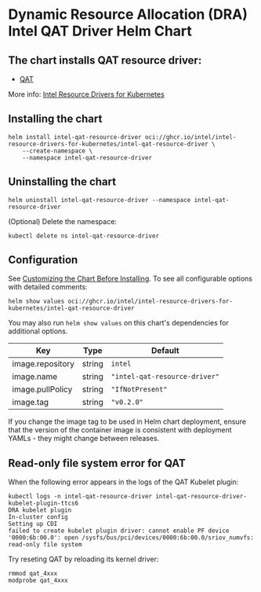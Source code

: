 # Dynamic Resource Allocation (DRA) Intel QAT Driver Helm Chart

## The chart installs QAT resource driver:

- [QAT](https://github.com/intel/intel-resource-drivers-for-kubernetes/tree/main/doc/qat/README.md)

More info: [Intel Resource Drivers for Kubernetes](https://github.com/intel/intel-resource-drivers-for-kubernetes/tree/main)


## Installing the chart

```
helm install intel-qat-resource-driver oci://ghcr.io/intel/intel-resource-drivers-for-kubernetes/intel-qat-resource-driver \
    --create-namespace \
    --namespace intel-qat-resource-driver
```

## Uninstalling the chart
```
helm uninstall intel-qat-resource-driver --namespace intel-qat-resource-driver
```
(Optional) Delete the namespace:
```
kubectl delete ns intel-qat-resource-driver
```

## Configuration
See [Customizing the Chart Before Installing](https://helm.sh/docs/intro/using_helm/#customizing-the-chart-before-installing). To see all configurable options with detailed comments:

```console
helm show values oci://ghcr.io/intel/intel-resource-drivers-for-kubernetes/intel-qat-resource-driver
```

You may also run `helm show values` on this chart's dependencies for additional options.

| Key | Type | Default |
|-----|------|---------|
| image.repository | string | `intel` |
| image.name | string | `"intel-qat-resource-driver"` |
| image.pullPolicy | string | `"IfNotPresent"` |
| image.tag | string | `"v0.2.0"` |

If you change the image tag to be used in Helm chart deployment, ensure that the version of the container image is consistent with deployment YAMLs - they might change between releases.


## Read-only file system error for QAT

When the following error appears in the logs of the QAT Kubelet plugin:
```
kubectl logs -n intel-qat-resource-driver intel-qat-resource-driver-kubelet-plugin-ttcs6
DRA kubelet plugin
In-cluster config
Setting up CDI
failed to create kubelet plugin driver: cannot enable PF device '0000:6b:00.0': open /sysfs/bus/pci/devices/0000:6b:00.0/sriov_numvfs: read-only file system
```

Try reseting QAT by reloading its kernel driver:
```
rmmod qat_4xxx
modprobe qat_4xxx
```
